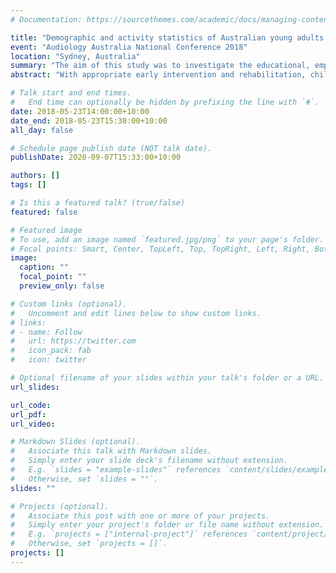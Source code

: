 ```yaml
---
# Documentation: https://sourcethemes.com/academic/docs/managing-content/

title: "Demographic and activity statistics of Australian young adults living with hearing loss"
event: "Audiology Australia National Conference 2018"
location: "Sydney, Australia"
summary: "The aim of this study was to investigate the educational, employment, and personal life-courses of Australian young adults living with hearing loss, and compare their life satisfaction with a nationally representative sample of their peers. Through a better understanding of the life course of young adults with hearing loss, audiologists can better tailor audiological rehabilitation to the challenges that their young adult patients face during this period of their lives."
abstract: "With appropriate early intervention and rehabilitation, children with hearing loss are increasingly gaining access to education in the &ldquo;hearing world&rdquo;. However, it is unclear whether this access continues through secondary schooling and beyond, or whether hearing loss presents a barrier to employment or traineeships in young adulthood (16–25 years old). It is also unclear whether hearing loss is associated with reduced life satisfaction in this age group.\n\nThe aim of this study was to investigate the educational, employment, and personal life-courses of Australian young adults living with hearing loss, and compare their life satisfaction with a nationally representative sample of their peers.\n\n#### Methods\nAn invitation to take part in an online survey was sent out to all young adult clients of Australian Hearing who had consented to be contacted for research. Responses to the survey were then analysed statistically, including being compared with the Longitudinal Surveys of Australian Youth, a nationally representative survey of Australian young adults.\n\n#### Results\nPreliminary analysis of these data has shown that respondents were significantly more likely than young adult Australians in general to remain in education beyond Year 10, although significantly less likely to be employed, working full-time if they were employed, or have remained employed over the entire previous year. Respondents were significantly less satisfied with their lives than respondents to the LSAY across most domains.\n\n#### Conclusions\nThrough a better understanding of the life course of young adults with hearing loss, audiologists can better tailor audiological rehabilitation to the challenges that their young adult patients face during this period of their lives. This study formed the basis for a further qualitative investigation into the nature of patient- and family-centred care as defined by young adult Australians and their family members."

# Talk start and end times.
#   End time can optionally be hidden by prefixing the line with `#`.
date: 2018-05-23T14:00:00+10:00
date_end: 2018-05-23T15:30:00+10:00
all_day: false

# Schedule page publish date (NOT talk date).
publishDate: 2020-09-07T15:33:00+10:00

authors: []
tags: []

# Is this a featured talk? (true/false)
featured: false

# Featured image
# To use, add an image named `featured.jpg/png` to your page's folder.
# Focal points: Smart, Center, TopLeft, Top, TopRight, Left, Right, BottomLeft, Bottom, BottomRight.
image:
  caption: ""
  focal_point: ""
  preview_only: false

# Custom links (optional).
#   Uncomment and edit lines below to show custom links.
# links:
# - name: Follow
#   url: https://twitter.com
#   icon_pack: fab
#   icon: twitter

# Optional filename of your slides within your talk's folder or a URL.
url_slides:

url_code:
url_pdf:
url_video:

# Markdown Slides (optional).
#   Associate this talk with Markdown slides.
#   Simply enter your slide deck's filename without extension.
#   E.g. `slides = "example-slides"` references `content/slides/example-slides.md`.
#   Otherwise, set `slides = ""`.
slides: ""

# Projects (optional).
#   Associate this post with one or more of your projects.
#   Simply enter your project's folder or file name without extension.
#   E.g. `projects = ["internal-project"]` references `content/project/deep-learning/index.md`.
#   Otherwise, set `projects = []`.
projects: []
---
```

